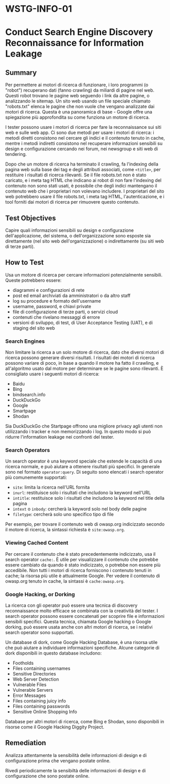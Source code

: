 # WSTG-INFO-01 

# Conduct Search Engine Discovery Reconnaissance for Information Leakage

## Summary

Per permettere ai motori di ricerca di funzionare, i loro programmi (o "robot") recuperano dati (fanno crawling) da miliardi di pagine nel web.
Questi robot trovano le pagine web seguendo i link da altre pagine, o analizzando le sitemap.
Un sito web usando un file speciale chiamato "robots.txt" elenca le pagine che non vuole che vengano analizzate dai motori di ricerca.
Questa è una panoramica di base - Google offre una spiegazione più approfondita su come funziona un motore di ricerca.

I tester possono usare i motori di ricerca per fare la reconnaissance sui siti web e sulle web app.
Ci sono due metodi per usare i motori di ricerca:
i metodi diretti consistono nel cercare gli indici e il contenuto tenuto in cache,
mentre i metodi indiretti consistono nel recuperare informazioni sensibili su design e configurazione cercando nei forum, nei newsgroup e siti web di tendering.

Dopo che un motore di ricerca ha terminato il crawling, fa l'indexing della pagina web sulla base dei tag e degli attributi associati, come `<title>`, per restituire i risultati di ricerca rilevanti.
Se il file robots.txt non è stato caricato, e i meta tag HTML che indicano ai robot di non fare l'indexing del contenuto non sono stati usati, è possibile che degli indici mantengano il contenuto web che i proprietari non volevano includere.
I proprietari del sito web potrebbero usare il file robots.txt, i meta tag HTML, l'autenticazione, e i tool forniti dai motori di ricerca per rimuovere questo contenuto.

## Test Objectives

Capire quali informazioni sensibili su design e configurazione dell'applicazione, del sistema, o dell'organizzazione sono esposte sia direttamente (nel sito web dell'organizzazione) o indirettamente (su siti web di terze parti).

## How to Test

Usa un motore di ricerca per cercare informazioni potenzialmente sensibili.
Queste potrebbero essere:

- diagrammi e configurazioni di rete
- post ed email archiviati da amministratori o da altro staff
- log su procedure e formato dell'username
- username, password, e chiavi private
- file di configurazione di terze parti, o servizi cloud
- contenuti che rivelano messaggi di errore
- versioni di sviluppo, di test, di User Acceptance Testing (UAT), e di staging del sito web

### Search Engines

Non limitare la ricerca a un solo motore di ricerca, dato che diversi motori di ricerca possono generare diversi risultati.
I risultati dei motori di ricerca possono variare di poco, in base a quando il motore ha fatto il crawling, e all'algoritmo usato dal motore per determinare se le pagine sono rilevanti.
È consigliato usare i seguenti motori di ricerca:

- Baidu
- Bing
- bindsearch.info
- DuckDuckGo
- Google
- Smartpage
- Shodan

Sia DuckDuckGo che Startpage offrono una migliore privacy agli utenti non utilizzando i tracker e non memorizzando i log.
In questo modo si può ridurre l'information leakage nei confronti del tester.

### Search Operators

Un search operator è una keyword speciale che estende le capacità di una ricerca normale, e può aiutare a ottenere risultati più specifici.
In generale sono nel formato `operator:query`.
Di seguito sono elencati i search operator più comunemente supportati:

- `site`: limita la ricerca nell'URL fornita
- `inurl`: restituisce solo i risultati che includono la keyword nell'URL
- `intitle`: restituisce solo i risultati che includono la keyword nel title della pagina
- `intext` o `inbody`: cercherà la keyword solo nel body delle pagine
- `filetype`: cercherà solo uno specifico tipo di file

Per esempio, per trovare il contenuto web di owasp.org indicizzato secondo il motore di ricerca, la sintassi richiesta è `site:owasp.org`.

### Viewing Cached Content

Per cercare il contenuto che è stato precedentemente indicizzato, usa il search operator `cache:`.
È utile per visualizzare il contenuto che potrebbe essere cambiato da quando è stato indicizzato, o potrebbe non essere più accedibile.
Non tutti i motori di ricerca forniscono i contenuto tenuti in cache; la risorsa più utile è attualmente Google.
Per vedere il contenuto di owasp.org tenuto in cache, la sintassi è `cache:owasp.org`.

### Google Hacking, or Dorking

La ricerca con gli operator può essere una tecnica di discovery reconnaissance molto efficace se combinata con la creatività del tester.
I search operator possono essere concatenati per scoprire file e informazioni sensibili specifici.
Questa tecnica, chiamata Google hacking o Google dorking, può essere usata anche con altri motori di ricerca, se i relativi search operator sono supportati.

Un database di dork, come Google Hacking Database, è una risorsa utile che può aiutare a individuare informazioni specifiche.
Alcune categorie di dork disponibili in questo database includono:

- Footholds
- Files containing usernames
- Sensitive Directories
- Web Server Detection
- Vulnerable Files
- Vulnerable Servers
- Error Messages
- Files containing juicy info
- Files containing passwords
- Sensitive Online Shopping Info

Database per altri motori di ricerca, come Bing e Shodan, sono disponibili in risorse come il Google Hacking Diggity Project.

## Remediation

Analizza attentamente la sensibilità delle informazioni di design e di configurazione prima che vengano postate online.

Rivedi periodicamente la sensibiltà delle informazioni di design e di configurazione che sono postate online.
